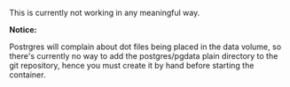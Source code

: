 This is currently not working in any meaningful way.

**Notice:**

Postrgres will complain about dot files being placed in the data volume, so
there's currently no way to add the postgres/pgdata plain directory to the git
repository, hence you must create it by hand before starting the container.
